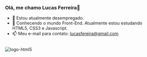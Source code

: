 ### Olá, me chamo Lucas Ferreira👋
- 🔭 Estou atualmente desempregado.
- 🌱 Conhecendo o mundo Front-End. Atualmente estou estudando HTML5, CSS3 e Javascript.
- 📫 Meu e-mail para contato: lucasfereira@gmail.com
##

<!--
**Lucass-ferreira/lucass-ferreira** is a ✨ _special_ ✨ repository because its `README.md` (this file) appears on your GitHub profile.

Here are some ideas to get you started:

- 🔭 I’m currently working on ...
- 🌱 I’m currently learning ...
- 👯 I’m looking to collaborate on ...
- 🤔 I’m looking for help with ...
- 💬 Ask me about ...
- 📫 How to reach me: ...
- 😄 Pronouns: ...
- ⚡ Fun fact: ...
-->
![logo-html5](https://github.com/Lucass-ferreira/lucass-ferreira/assets/150602557/bd265863-41d2-4ade-b0b2-11ce3d78a582)
